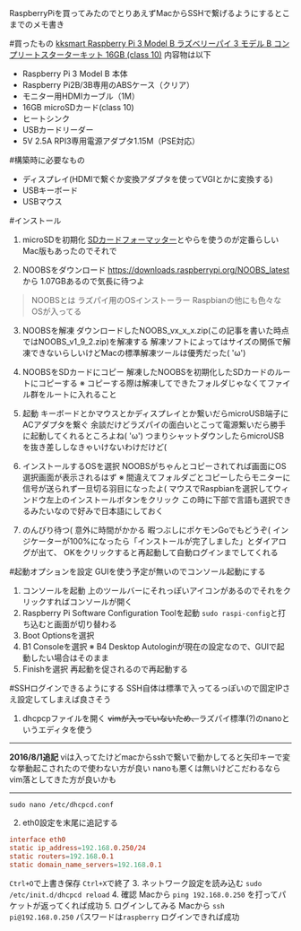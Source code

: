 RaspberryPiを買ってみたのでとりあえずMacからSSHで繋げるようにするとこまでのメモ書き

#買ったもの
[kksmart Raspberry Pi 3 Model B ラズベリーパイ 3 モデル B コンプリートスターターキット 16GB (class 10)](https://www.amazon.co.jp/kksmart-Raspberry-Model-%E3%83%A9%E3%82%BA%E3%83%99%E3%83%AA%E3%83%BC%E3%83%91%E3%82%A4-%E3%82%B3%E3%83%B3%E3%83%97%E3%83%AA%E3%83%BC%E3%83%88%E3%82%B9%E3%82%BF%E3%83%BC%E3%82%BF%E3%83%BC%E3%82%AD%E3%83%83%E3%83%88/dp/B01G8EZSCQ?ie=UTF8&ref_=pe_1807052_198774502_tnp_email_dp_1)
内容物は以下
- Raspberry Pi 3 Model B 本体
- Raspberry Pi2B/3B専用のABSケース（クリア）
- モニター用HDMIカーブル（1M）
- 16GB microSDカード(class 10)
- ヒートシンク
- USBカードリーダー
- 5V 2.5A RPI3専用電源アダプタ1.15M（PSE対応）

#構築時に必要なもの
- ディスプレイ(HDMIで繋ぐか変換アダプタを使ってVGIとかに変換する)
- USBキーボード
- USBマウス

#インストール
1. microSDを初期化
[SDカードフォーマッター](https://www.sdcard.org/jp/downloads/formatter_4/)とやらを使うのが定番らしい
Mac版もあったのでそれで

2. NOOBSをダウンロード
  https://downloads.raspberrypi.org/NOOBS_latest から
  1.07GBあるので気長に待つよ
>NOOBSとは
>ラズパイ用のOSインストーラー
>Raspbianの他にも色々なOSが入ってる

3. NOOBSを解凍
ダウンロードしたNOOBS_vx_x_x.zip(この記事を書いた時点ではNOOBS_v1_9_2.zip)を解凍する
解凍ソフトによってはサイズの関係で解凍できないらしいけどMacの標準解凍ツールは優秀だった( 'ω')

4. NOOBSをSDカードにコピー
解凍したNOOBSを初期化したSDカードのルートにコピーする
※ コピーする際は解凍してできたフォルダじゃなくてファイル群をルートに入れること

5. 起動
キーボードとかマウスとかディスプレイとか繋いだらmicroUSB端子にACアダプタを繋ぐ
余談だけどラズパイの面白いとこって電源繋いだら勝手に起動してくれるところよね( 'ω')
つまりシャットダウンしたらmicroUSBを抜き差ししなきゃいけないわけだけど(

6. インストールするOSを選択
NOOBSがちゃんとコピーされてれば画面にOS選択画面が表示されるはず
※ 間違えてフォルダごとコピーしたらモニターに信号が送られず一旦切る羽目になったよ(
マウスでRaspbianを選択してウィンドウ左上のインストールボタンをクリック
この時に下部で言語も選択できるみたいなので好みで日本語にしておく

7. のんびり待つ(
意外に時間がかかる
暇つぶしにポケモンGoでもどうぞ(
インジケーターが100%になったら「インストールが完了しました」とダイアログが出て、
OKをクリックすると再起動して自動ログインまでしてくれる

#起動オプションを設定
GUIを使う予定が無いのでコンソール起動にする
1. コンソールを起動
上のツールバーにそれっぽいアイコンがあるのでそれをクリックすればコンソールが開く
2. Raspberry Pi Software Configuration Toolを起動
`sudo raspi-config`と打ち込むと画面が切り替わる
3. Boot Optionsを選択
4. B1 Consoleを選択
※ B4 Desktop Autologinが現在の設定なので、GUIで起動したい場合はそのまま
5. Finishを選択
再起動を促されるので再起動する

#SSHログインできるようにする
SSH自体は標準で入ってるっぽいので固定IPさえ設定してしまえば良さそう

1. dhcpcpファイルを開く
~~vimが入っていないため、~~ラズパイ標準(?)のnanoというエディタを使う
***
**2016/8/1追記**
viは入ってたけどmacからsshで繋いで動かしてると矢印キーで変な挙動起こされたので使わない方が良い
nanoも悪くは無いけどこだわるならvim落としてきた方が良いかも
***
`sudo nano /etc/dhcpcd.conf`

2. eth0設定を末尾に追記する

```bash:dhcpcd.conf
interface eth0
static ip_address=192.168.0.250/24
static routers=192.168.0.1
static domain_name_servers=192.168.0.1
```
`Ctrl+O`で上書き保存
`Ctrl+X`で終了
3. ネットワーク設定を読み込む
`sudo /etc/init.d/dhcpcd reload`
4. 確認
Macから
`ping 192.168.0.250`
を打ってパケットが返ってくれば成功
5. ログインしてみる
Macから
`ssh pi@192.168.0.250`
パスワードは`raspberry`
ログインできれば成功

